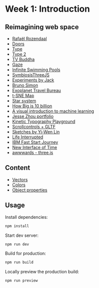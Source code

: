 # Week 1: Introduction

## Reimagining web space

- [Rafaël Rozendaal](https://www.newrafael.com/internet/)
- [Doors](https://doors.joohyunpark.dev/)
- [Type](https://type.joohyunpark.dev/)
- [Type 2](https://type2.joohyunpark.dev/)
- [TV Buddha](https://tv-buddha.joohyunpark.dev/)
- [Gaze](https://gaze.joohyunpark.dev/)
- [Infinite Swimming Pools](https://zer02z2.github.io/Swimming-Pools-in-the-Hill/)
- [SymbiosisThreeJS](https://dannoblem.github.io/SymbiosisThreeJS/)
- [Experiments by Jack](https://www.instagram.com/p/C05FxiGMVu9/?img_index=4)
- [Bruno Simon](https://bruno-simon.com/)
- [Exoplanet Travel Bureau](https://exoplanets.nasa.gov/alien-worlds/exoplanet-travel-bureau/)
- [t-SNE Map](https://experiments.withgoogle.com/t-sne-map)
- [Star system](https://codepen.io/seanseansean/pen/vEjOvy)
- [How Big is 10 billion](https://yanlinma.co/10-billion-dollar/)
- [A visual introduction to machine learning](http://www.r2d3.us/visual-intro-to-machine-learning-part-1/)
- [Jesse Zhou portfolio](https://jesse-zhou.com/)
- [Kinetic Typography Playground](https://kinetic-typography-playground.netlify.app/)
- [Scrollcontrols + GLTF](https://codesandbox.io/s/4jr4p)
- [Sketches by Yi-Wen Lin](https://yiwenl.github.io/Sketches/)
- [Life Interrupted](https://life-interrupted.joohyunpark.dev/#/digitalexperience/room/1)
- [IBM Fast Start Journey](https://www.ibm.com/watson/supply-chain/resources/fast-start-journey/)
- [New Interface of Time](https://new-interface-of-time.joohyunpark.dev/)
- [awwwards - three.js](https://www.awwwards.com/websites/three-js/)

## Content

- [Vectors](https://threejs.org/docs/index.html#api/en/math/Vector3)
- [Colors](https://threejs.org/docs/index.html#api/en/math/Color)
- [Object properties](https://threejs.org/docs/#api/en/core/Object3D)

## Usage

Install dependencies:

```sh
npm install
```

Start dev server:

```sh
npm run dev
```

Build for production:

```sh
npm run build
```

Locally preview the production build:

```sh
npm run preview
```
